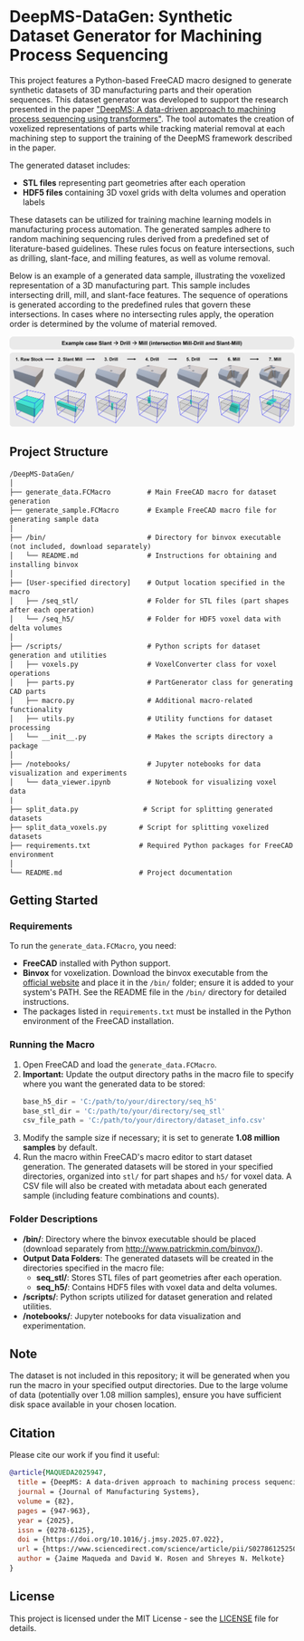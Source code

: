 # DeepMS-DataGen: Synthetic Dataset Generator for Machining Process Sequencing

This project features a Python-based FreeCAD macro designed to generate synthetic datasets of 3D manufacturing parts and their operation sequences. This dataset generator was developed to support the research presented in the paper ["DeepMS: A data-driven approach to machining process sequencing using transformers"](https://doi.org/10.1016/j.jmsy.2025.07.022). The tool automates the creation of voxelized representations of parts while tracking material removal at each machining step to support the training of the DeepMS framework described in the paper.

The generated dataset includes:

- **STL files** representing part geometries after each operation
- **HDF5 files** containing 3D voxel grids with delta volumes and operation labels

These datasets can be utilized for training machine learning models in manufacturing process automation. The generated samples adhere to random machining sequencing rules derived from a predefined set of literature-based guidelines. These rules focus on feature intersections, such as drilling, slant-face, and milling features, as well as volume removal.

Below is an example of a generated data sample, illustrating the voxelized representation of a 3D manufacturing part. This sample includes intersecting drill, mill, and slant-face features. The sequence of operations is generated according to the predefined rules that govern these intersections. In cases where no intersecting rules apply, the operation order is determined by the volume of material removed.

![Data Sample](teaser.png)

## Project Structure
```
/DeepMS-DataGen/
│
├── generate_data.FCMacro         # Main FreeCAD macro for dataset generation
├── generate_sample.FCMacro       # Example FreeCAD macro file for generating sample data
│
├── /bin/                         # Directory for binvox executable (not included, download separately)
│   └── README.md                 # Instructions for obtaining and installing binvox
│
├── [User-specified directory]    # Output location specified in the macro
│   ├── /seq_stl/                 # Folder for STL files (part shapes after each operation)
│   └── /seq_h5/                  # Folder for HDF5 voxel data with delta volumes
│
├── /scripts/                     # Python scripts for dataset generation and utilities
│   ├── voxels.py                 # VoxelConverter class for voxel operations
│   ├── parts.py                  # PartGenerator class for generating CAD parts
│   ├── macro.py                  # Additional macro-related functionality
│   ├── utils.py                  # Utility functions for dataset processing
│   └── __init__.py               # Makes the scripts directory a package
│
├── /notebooks/                   # Jupyter notebooks for data visualization and experiments
│   └── data_viewer.ipynb         # Notebook for visualizing voxel data
|
├── split_data.py                # Script for splitting generated datasets
├── split_data_voxels.py        # Script for splitting voxelized datasets
├── requirements.txt            # Required Python packages for FreeCAD environment
│
└── README.md                   # Project documentation
```

## Getting Started

### Requirements

To run the `generate_data.FCMacro`, you need:
- **FreeCAD** installed with Python support.
- **Binvox** for voxelization. Download the binvox executable from the [official website](http://www.patrickmin.com/binvox/) and place it in the `/bin/` folder; ensure it is added to your system's PATH. See the README file in the `/bin/` directory for detailed instructions.
- The packages listed in `requirements.txt` must be installed in the Python environment of the FreeCAD installation.

### Running the Macro

1. Open FreeCAD and load the `generate_data.FCMacro`.
2. **Important:** Update the output directory paths in the macro file to specify where you want the generated data to be stored:
   ```python
   base_h5_dir = 'C:/path/to/your/directory/seq_h5'
   base_stl_dir = 'C:/path/to/your/directory/seq_stl'
   csv_file_path = 'C:/path/to/your/directory/dataset_info.csv'
   ```
3. Modify the sample size if necessary; it is set to generate **1.08 million samples** by default.
4. Run the macro within FreeCAD's macro editor to start dataset generation. The generated datasets will be stored in your specified directories, organized into `stl/` for part shapes and `h5/` for voxel data. A CSV file will also be created with metadata about each generated sample (including feature combinations and counts).

### Folder Descriptions

- **/bin/**: Directory where the binvox executable should be placed (download separately from http://www.patrickmin.com/binvox/).
- **Output Data Folders**: The generated datasets will be created in the directories specified in the macro file:
  - **seq_stl/**: Stores STL files of part geometries after each operation.
  - **seq_h5/**: Contains HDF5 files with voxel data and delta volumes.
- **/scripts/**: Python scripts utilized for dataset generation and related utilities.
- **/notebooks/**: Jupyter notebooks for data visualization and experimentation.

## Note

The dataset is not included in this repository; it will be generated when you run the macro in your specified output directories. Due to the large volume of data (potentially over 1.08 million samples), ensure you have sufficient disk space available in your chosen location.

## Citation

Please cite our work if you find it useful:

```bibtex
@article{MAQUEDA2025947,
  title = {DeepMS: A data-driven approach to machining process sequencing using transformers},
  journal = {Journal of Manufacturing Systems},
  volume = {82},
  pages = {947-963},
  year = {2025},
  issn = {0278-6125},
  doi = {https://doi.org/10.1016/j.jmsy.2025.07.022},
  url = {https://www.sciencedirect.com/science/article/pii/S0278612525001979},
  author = {Jaime Maqueda and David W. Rosen and Shreyes N. Melkote}
}
```

## License

This project is licensed under the MIT License - see the [LICENSE](LICENSE) file for details.

